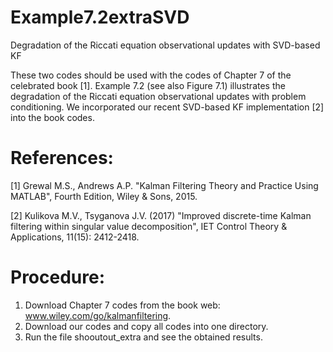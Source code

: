 # Example7.2extraSVD
Degradation of the Riccati equation observational updates with SVD-based KF

These two codes should be used with the codes of Chapter 7 of the celebrated book [1]. Example 7.2 (see also Figure 7.1) illustrates the degradation of the Riccati equation observational updates with problem conditioning. We incorporated our recent SVD-based KF implementation [2] into the book codes.

# References:
[1] Grewal M.S., Andrews A.P. "Kalman Filtering Theory and Practice Using MATLAB", Fourth Edition, Wiley & Sons, 2015.

[2] Kulikova M.V., Tsyganova J.V. (2017) "Improved discrete-time Kalman filtering within singular value decomposition",  IET Control Theory & Applications, 11(15): 2412-2418.

# Procedure:
1. Download Chapter 7 codes from the book web: www.wiley.com/go/kalmanfiltering.
2. Download our codes and copy all codes into one directory.
3. Run the file shooutout_extra and see the obtained results.
